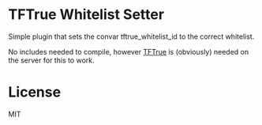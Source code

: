 # TFTrue Whitelist Setter
Simple plugin that sets the convar tftrue_whitelist_id to the correct whitelist. 

No includes needed to compile, however [TFTrue](https://github.com/AnAkkk/TFTrue) is (obviously) needed on the server for this to work.

# License
MIT
